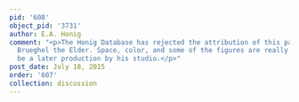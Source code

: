 ```yaml
---
pid: '608'
object_pid: '3731'
author: E.A. Honig
comment: "<p>The Honig Database has rejected the attribution of this painting to Jan
  Brueghel the Elder. Space, color, and some of the figures are really wrong. It could
  be a later production by his studio.</p>"
post_date: July 18, 2015
order: '607'
collection: discussion
---
```

